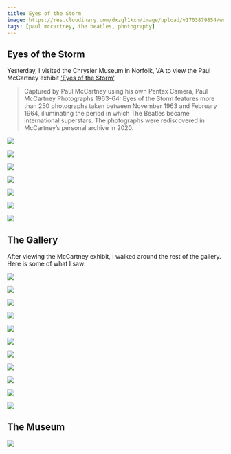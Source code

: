 ```yaml
---
title: Eyes of the Storm
image: https://res.cloudinary.com/dxzgl1kxh/image/upload/v1703879854/wszzprtlkixlfjjjmsyp.jpg
tags: [paul mccartney, the beatles, photography]
---
```


## Eyes of the Storm
Yesterday, I visited the Chrysler Museum in Norfolk, VA to view the Paul McCartney exhibit ['Eyes of the Storm'](https://chrysler.org/exhibition/paul-mccartney-photographs/).

> Captured by Paul McCartney using his own Pentax Camera, Paul McCartney Photographs 1963–64: Eyes of the Storm features more than 250 photographs taken between November 1963 and February 1964, illuminating the period in which The Beatles became international superstars. The photographs were rediscovered in McCartney’s personal archive in 2020.

![](https://res.cloudinary.com/dxzgl1kxh/image/upload/v1703907273/dx0bi9s2khpdmvbnduew.jpg)

![](https://res.cloudinary.com/dxzgl1kxh/image/upload/v1703907371/zdnlib65u4hc8kobbe1k.jpg)

![](https://res.cloudinary.com/dxzgl1kxh/image/upload/v1703907498/tyxwgawlhztmu7ncycoh.jpg)

![](https://res.cloudinary.com/dxzgl1kxh/image/upload/v1703907539/azkn1bu5qz5u6i1j4svx.jpg)

![](https://res.cloudinary.com/dxzgl1kxh/image/upload/v1703907575/rr9eycgnx85csbbe2g5m.jpg)

![](https://res.cloudinary.com/dxzgl1kxh/image/upload/v1703907673/qtruhcsfidepf4wwm7bc.jpg)

![](https://res.cloudinary.com/dxzgl1kxh/image/upload/v1703907635/mhy80vlysjuwdvf9zrlj.jpg)

## The Gallery

After viewing the McCartney exhibit, I walked around the rest of the gallery.
Here is some of what I saw:

![](https://res.cloudinary.com/dxzgl1kxh/image/upload/v1703879175/t20cuteamo4hbsl70jol.jpg)

![](https://res.cloudinary.com/dxzgl1kxh/image/upload/v1703906808/gtws3oakehhh4birnzbg.jpg)

![](https://res.cloudinary.com/dxzgl1kxh/image/upload/v1703906968/jwpoazzu7flr3trdc1d1.jpg)

![](https://res.cloudinary.com/dxzgl1kxh/image/upload/v1703907052/gzuka86xbqnzht7zhora.jpg)

![](https://res.cloudinary.com/dxzgl1kxh/image/upload/v1703907100/ouzhdnbw8qzsgebfnzdw.jpg)

![](https://res.cloudinary.com/dxzgl1kxh/image/upload/v1703907142/vbzqpzmgxmbwcs9vk2qn.jpg)

![](https://res.cloudinary.com/dxzgl1kxh/image/upload/v1703907180/irjcajxkqmilrjd8xa5d.jpg)

![](https://res.cloudinary.com/dxzgl1kxh/image/upload/v1703907427/xc0enhbyv124dtarovye.jpg)

![](https://res.cloudinary.com/dxzgl1kxh/image/upload/v1703907708/ebvwpspss0ktx1kwcppa.jpg)

![](https://res.cloudinary.com/dxzgl1kxh/image/upload/v1703907739/wxras8amhz7npapszixr.jpg)

![](https://res.cloudinary.com/dxzgl1kxh/image/upload/v1703907769/isrg8todfptkjbjn6t80.jpg)

## The Museum

![](https://res.cloudinary.com/dxzgl1kxh/image/upload/v1703907884/wsw58lgxrlwgwwsazheb.jpg)